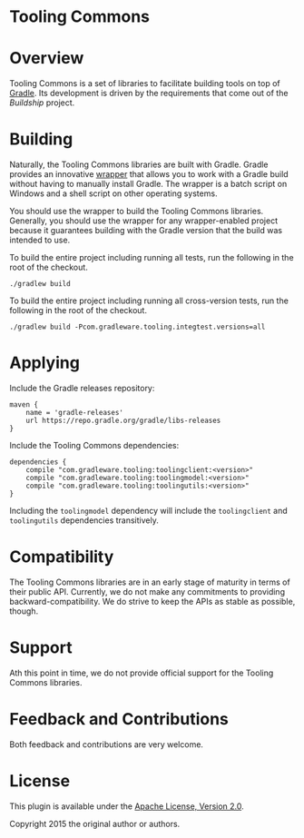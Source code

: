 Tooling Commons
===============

# Overview

Tooling Commons is a set of libraries to facilitate building tools on top of [Gradle](http://www.gradle.org). Its development is driven by the requirements that come
out of the _Buildship_ project.


# Building

Naturally, the Tooling Commons libraries are built with Gradle. Gradle provides an innovative [wrapper](http://gradle.org/docs/current/userguide/gradle_wrapper.html) that allows
you to work with a Gradle build without having to manually install Gradle. The wrapper is a batch script on Windows and a shell script on other operating systems.

You should use the wrapper to build the Tooling Commons libraries. Generally, you should use the wrapper for any wrapper-enabled project because it guarantees building with the
Gradle version that the build was intended to use.

To build the entire project including running all tests, run the following in the root of the checkout.

    ./gradlew build

To build the entire project including running all cross-version tests, run the following in the root of the checkout.

    ./gradlew build -Pcom.gradleware.tooling.integtest.versions=all

# Applying

Include the Gradle releases repository:

    maven {
        name = 'gradle-releases'
        url https://repo.gradle.org/gradle/libs-releases
    }

Include the Tooling Commons dependencies:

    dependencies {
        compile "com.gradleware.tooling:toolingclient:<version>"
        compile "com.gradleware.tooling:toolingmodel:<version>"
        compile "com.gradleware.tooling:toolingutils:<version>"
    }

Including the `toolingmodel` dependency will include the `toolingclient` and `toolingutils` dependencies transitively.

# Compatibility

The Tooling Commons libraries are in an early stage of maturity in terms of their public API. Currently, we do not make
any commitments to providing backward-compatibility. We do strive to keep the APIs as stable as possible, though.


# Support

Ath this point in time, we do not provide official support for the Tooling Commons libraries.


# Feedback and Contributions

Both feedback and contributions are very welcome.


# License

This plugin is available under the [Apache License, Version 2.0](http://www.apache.org/licenses/LICENSE-2.0.html).

Copyright 2015 the original author or authors.
